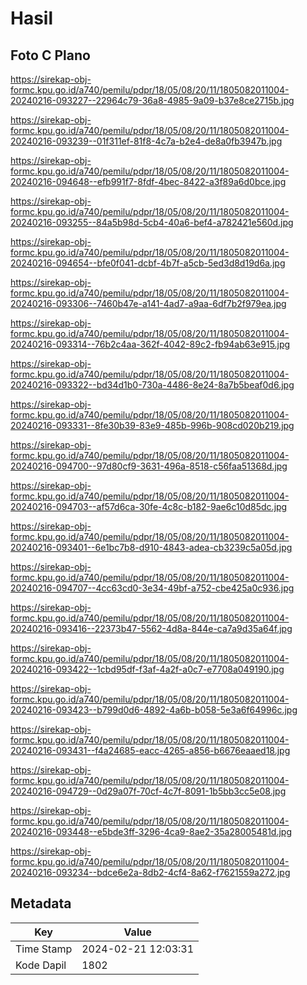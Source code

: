 # Hasil

## Foto C Plano

https://sirekap-obj-formc.kpu.go.id/a740/pemilu/pdpr/18/05/08/20/11/1805082011004-20240216-093227--22964c79-36a8-4985-9a09-b37e8ce2715b.jpg

https://sirekap-obj-formc.kpu.go.id/a740/pemilu/pdpr/18/05/08/20/11/1805082011004-20240216-093239--01f311ef-81f8-4c7a-b2e4-de8a0fb3947b.jpg

https://sirekap-obj-formc.kpu.go.id/a740/pemilu/pdpr/18/05/08/20/11/1805082011004-20240216-094648--efb991f7-8fdf-4bec-8422-a3f89a6d0bce.jpg

https://sirekap-obj-formc.kpu.go.id/a740/pemilu/pdpr/18/05/08/20/11/1805082011004-20240216-093255--84a5b98d-5cb4-40a6-bef4-a782421e560d.jpg

https://sirekap-obj-formc.kpu.go.id/a740/pemilu/pdpr/18/05/08/20/11/1805082011004-20240216-094654--bfe0f041-dcbf-4b7f-a5cb-5ed3d8d19d6a.jpg

https://sirekap-obj-formc.kpu.go.id/a740/pemilu/pdpr/18/05/08/20/11/1805082011004-20240216-093306--7460b47e-a141-4ad7-a9aa-6df7b2f979ea.jpg

https://sirekap-obj-formc.kpu.go.id/a740/pemilu/pdpr/18/05/08/20/11/1805082011004-20240216-093314--76b2c4aa-362f-4042-89c2-fb94ab63e915.jpg

https://sirekap-obj-formc.kpu.go.id/a740/pemilu/pdpr/18/05/08/20/11/1805082011004-20240216-093322--bd34d1b0-730a-4486-8e24-8a7b5beaf0d6.jpg

https://sirekap-obj-formc.kpu.go.id/a740/pemilu/pdpr/18/05/08/20/11/1805082011004-20240216-093331--8fe30b39-83e9-485b-996b-908cd020b219.jpg

https://sirekap-obj-formc.kpu.go.id/a740/pemilu/pdpr/18/05/08/20/11/1805082011004-20240216-094700--97d80cf9-3631-496a-8518-c56faa51368d.jpg

https://sirekap-obj-formc.kpu.go.id/a740/pemilu/pdpr/18/05/08/20/11/1805082011004-20240216-094703--af57d6ca-30fe-4c8c-b182-9ae6c10d85dc.jpg

https://sirekap-obj-formc.kpu.go.id/a740/pemilu/pdpr/18/05/08/20/11/1805082011004-20240216-093401--6e1bc7b8-d910-4843-adea-cb3239c5a05d.jpg

https://sirekap-obj-formc.kpu.go.id/a740/pemilu/pdpr/18/05/08/20/11/1805082011004-20240216-094707--4cc63cd0-3e34-49bf-a752-cbe425a0c936.jpg

https://sirekap-obj-formc.kpu.go.id/a740/pemilu/pdpr/18/05/08/20/11/1805082011004-20240216-093416--22373b47-5562-4d8a-844e-ca7a9d35a64f.jpg

https://sirekap-obj-formc.kpu.go.id/a740/pemilu/pdpr/18/05/08/20/11/1805082011004-20240216-093422--1cbd95df-f3af-4a2f-a0c7-e7708a049190.jpg

https://sirekap-obj-formc.kpu.go.id/a740/pemilu/pdpr/18/05/08/20/11/1805082011004-20240216-093423--b799d0d6-4892-4a6b-b058-5e3a6f64996c.jpg

https://sirekap-obj-formc.kpu.go.id/a740/pemilu/pdpr/18/05/08/20/11/1805082011004-20240216-093431--f4a24685-eacc-4265-a856-b6676eaaed18.jpg

https://sirekap-obj-formc.kpu.go.id/a740/pemilu/pdpr/18/05/08/20/11/1805082011004-20240216-094729--0d29a07f-70cf-4c7f-8091-1b5bb3cc5e08.jpg

https://sirekap-obj-formc.kpu.go.id/a740/pemilu/pdpr/18/05/08/20/11/1805082011004-20240216-093448--e5bde3ff-3296-4ca9-8ae2-35a28005481d.jpg

https://sirekap-obj-formc.kpu.go.id/a740/pemilu/pdpr/18/05/08/20/11/1805082011004-20240216-093234--bdce6e2a-8db2-4cf4-8a62-f7621559a272.jpg


## Metadata

| Key        | Value               |
| ---------- | ------------------- |
| Time Stamp | 2024-02-21 12:03:31 |
| Kode Dapil | 1802                |



